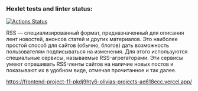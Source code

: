 ### Hexlet tests and linter status:
[![Actions Status](https://github.com/Olivia-Shch/frontend-project-11/actions/workflows/hexlet-check.yml/badge.svg)](https://github.com/Olivia-Shch/frontend-project-11/actions)

RSS — специализированный формат, предназначенный для описания лент новостей, анонсов статей и других материалов. Это наиболее простой способ для сайтов (обычно, блогов) дать возможность пользователям подписываться на изменения. Для этого используются специальные сервисы, называемые RSS-агрегаторами. Эти сервисы умеют опрашивать RSS-ленты сайтов на наличие новых постов и показывают их в удобном виде, отмечая прочитанное и так далее.

https://frontend-project-11-pkdj9hty6-olivias-projects-ae618ecc.vercel.app/